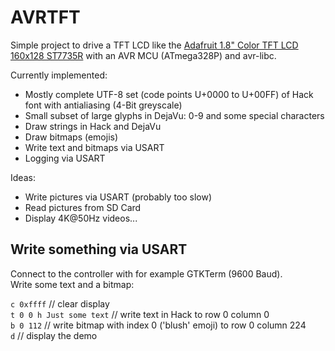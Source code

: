 # AVRTFT

Simple project to drive a TFT LCD like the 
[Adafruit 1.8" Color TFT LCD 160x128 ST7735R](https://www.adafruit.com/product/358)
with an AVR MCU (ATmega328P) and avr-libc.  

Currently implemented:

* Mostly complete UTF-8 set (code points U+0000 to U+00FF) of Hack font
  with antialiasing (4-Bit greyscale)
* Small subset of large glyphs in DejaVu: 0-9 and some special characters
* Draw strings in Hack and DejaVu
* Draw bitmaps (emojis)
* Write text and bitmaps via USART
* Logging via USART

Ideas:

* Write pictures via USART (probably too slow)
* Read pictures from SD Card
* Display 4K@50Hz videos...

## Write something via USART

Connect to the controller with for example GTKTerm (9600 Baud).  
Write some text and a bitmap:

`c 0xffff` // clear display  
`t 0 0 h Just some text` // write text in Hack to row 0 column 0  
`b 0 112` // write bitmap with index 0 ('blush' emoji) to row 0 column 224  
`d` // display the demo  
